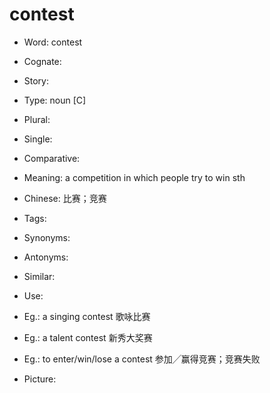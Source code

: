 # contest

- Word: contest
- Cognate: 
- Story: 

- Type: noun [C]
- Plural: 
- Single: 
- Comparative: 
- Meaning: a competition in which people try to win sth
- Chinese: 比赛；竞赛
- Tags: 
- Synonyms: 
- Antonyms: 
- Similar: 
- Use: 
- Eg.: a singing contest 歌咏比赛
- Eg.: a talent contest 新秀大奖赛
- Eg.: to enter/win/lose a contest 参加╱赢得竞赛；竞赛失败
- Picture: 

